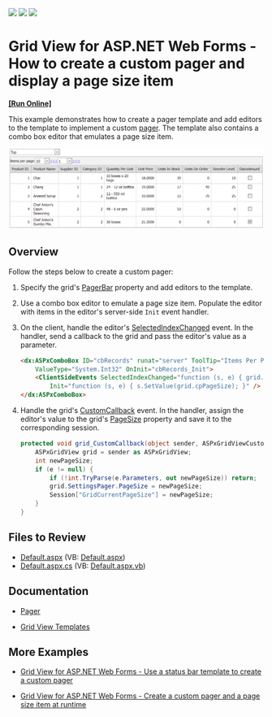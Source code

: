 <!-- default badges list -->
![](https://img.shields.io/endpoint?url=https://codecentral.devexpress.com/api/v1/VersionRange/128538600/13.1.4%2B)
[![](https://img.shields.io/badge/Open_in_DevExpress_Support_Center-FF7200?style=flat-square&logo=DevExpress&logoColor=white)](https://supportcenter.devexpress.com/ticket/details/E1738)
[![](https://img.shields.io/badge/📖_How_to_use_DevExpress_Examples-e9f6fc?style=flat-square)](https://docs.devexpress.com/GeneralInformation/403183)
<!-- default badges end -->
# Grid View for ASP.NET Web Forms - How to create a custom pager and display a page size item
<!-- run online -->
**[[Run Online]](https://codecentral.devexpress.com/128538600/)**
<!-- run online end -->

This example demonstrates how to create a pager template and add editors to the template to implement a custom [pager](https://docs.devexpress.com/AspNet/3676/components/grid-view/visual-elements/pager). The template also contains a combo box editor that emulates a page size item.

![Custom grid pager](CustomPager.png)

## Overview

Follow the steps below to create a custom pager:

1. Specify the grid's [PagerBar](https://docs.devexpress.com/AspNet/DevExpress.Web.GridViewTemplates.PagerBar) property and add editors to the template.

2. Use a combo box editor to emulate a page size item. Populate the editor with items in the editor's server-side `Init` event handler.

3. On the client, handle the editor's [SelectedIndexChanged](https://docs.devexpress.com/AspNet/js-ASPxClientComboBox.SelectedIndexChanged) event. In the handler, send a callback to the grid and pass the editor's value as a parameter.

    ```aspx
    <dx:ASPxComboBox ID="cbRecords" runat="server" ToolTip="Items Per Page"
        ValueType="System.Int32" OnInit="cbRecords_Init">
        <ClientSideEvents SelectedIndexChanged="function (s, e) { grid.PerformCallback(s.GetValue()); }"
            Init="function (s, e) { s.SetValue(grid.cpPageSize); }" />
    </dx:ASPxComboBox>
    ```

4. Handle the grid's [CustomCallback](https://docs.devexpress.com/AspNet/DevExpress.Web.ASPxGridView.CustomCallback) event. In the handler, assign the editor's value to the grid's [PageSize](https://docs.devexpress.com/AspNet/DevExpress.Web.ASPxGridViewPagerSettings.PageSize) property and save it to the corresponding session.

    ```cs
    protected void grid_CustomCallback(object sender, ASPxGridViewCustomCallbackEventArgs e) {
        ASPxGridView grid = sender as ASPxGridView;
        int newPageSize;
        if (e != null) {
            if (!int.TryParse(e.Parameters, out newPageSize)) return;
            grid.SettingsPager.PageSize = newPageSize;
            Session["GridCurrentPageSize"] = newPageSize;
        }
    }
    ```

## Files to Review

* [Default.aspx](./CS/WebSite/Default.aspx) (VB: [Default.aspx](./VB/WebSite/Default.aspx))
* [Default.aspx.cs](./CS/WebSite/Default.aspx.cs) (VB: [Default.aspx.vb](./VB/WebSite/Default.aspx.vb))

## Documentation

* [Pager](https://docs.devexpress.com/AspNet/3676/components/grid-view/visual-elements/pager)

* [Grid View Templates](https://docs.devexpress.com/AspNet/3718/components/grid-view/concepts/templates)

## More Examples

* [Grid View for ASP.NET Web Forms - Use a status bar template to create a custom pager](https://github.com/DevExpress-Examples/create-the-custom-pager-in-the-status-bar-template-e358)

* [Grid View for ASP.NET Web Forms - Create a custom pager and a page size item at runtime](https://github.com/DevExpress-Examples/create-aspxgridview-with-a-custom-pager-and-the-selecting-a-page-size-feature-at-runtime-e4802)
